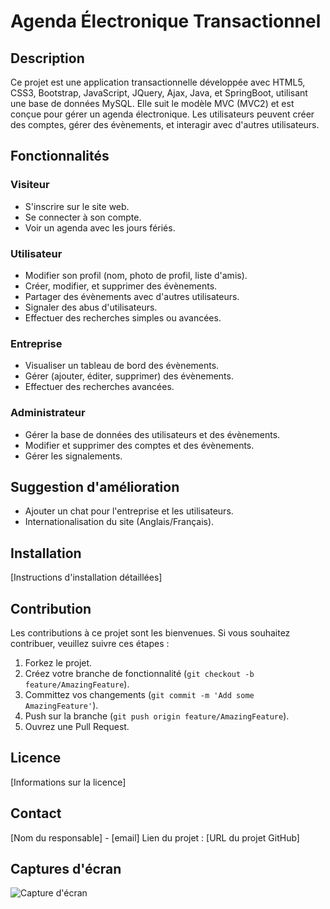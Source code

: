 # Agenda Électronique Transactionnel

## Description
Ce projet est une application transactionnelle développée avec HTML5, CSS3, Bootstrap, JavaScript, JQuery, Ajax, Java, et SpringBoot, utilisant une base de données MySQL. Elle suit le modèle MVC (MVC2) et est conçue pour gérer un agenda électronique. Les utilisateurs peuvent créer des comptes, gérer des évènements, et interagir avec d'autres utilisateurs.

## Fonctionnalités
### Visiteur
- S'inscrire sur le site web.
- Se connecter à son compte.
- Voir un agenda avec les jours fériés.

### Utilisateur
- Modifier son profil (nom, photo de profil, liste d'amis).
- Créer, modifier, et supprimer des évènements.
- Partager des évènements avec d'autres utilisateurs.
- Signaler des abus d'utilisateurs.
- Effectuer des recherches simples ou avancées.

### Entreprise
- Visualiser un tableau de bord des évènements.
- Gérer (ajouter, éditer, supprimer) des évènements.
- Effectuer des recherches avancées.

### Administrateur
- Gérer la base de données des utilisateurs et des évènements.
- Modifier et supprimer des comptes et des évènements.
- Gérer les signalements.

## Suggestion d'amélioration
- Ajouter un chat pour l'entreprise et les utilisateurs.
- Internationalisation du site (Anglais/Français).

## Installation
[Instructions d'installation détaillées]

## Contribution
Les contributions à ce projet sont les bienvenues. Si vous souhaitez contribuer, veuillez suivre ces étapes :
1. Forkez le projet.
2. Créez votre branche de fonctionnalité (`git checkout -b feature/AmazingFeature`).
3. Committez vos changements (`git commit -m 'Add some AmazingFeature'`).
4. Push sur la branche (`git push origin feature/AmazingFeature`).
5. Ouvrez une Pull Request.

## Licence
[Informations sur la licence]

## Contact
[Nom du responsable] - [email]
Lien du projet : [URL du projet GitHub]

## Captures d'écran
![Capture d'écran](lien_vers_une_capture_d'écran)

